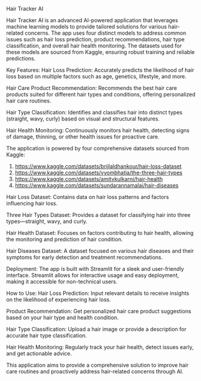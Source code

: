 Hair Tracker AI

Hair Tracker AI is an advanced AI-powered application that leverages machine learning models to provide tailored solutions for various hair-related concerns. The app uses four distinct models to address common issues such as hair loss prediction, product recommendations, hair type classification, and overall hair health monitoring. The datasets used for these models are sourced from Kaggle, ensuring robust training and reliable predictions.

Key Features:
Hair Loss Prediction: Accurately predicts the likelihood of hair loss based on multiple factors such as age, genetics, lifestyle, and more.

Hair Care Product Recommendation: Recommends the best hair care products suited for different hair types and conditions, offering personalized hair care routines.

Hair Type Classification: Identifies and classifies hair into distinct types (straight, wavy, curly) based on visual and structural features.

Hair Health Monitoring: Continuously monitors hair health, detecting signs of damage, thinning, or other health issues for proactive care.

The application is powered by four comprehensive datasets sourced from Kaggle:

1) https://www.kaggle.com/datasets/brijlaldhankour/hair-loss-dataset
2) https://www.kaggle.com/datasets/vyombhatia/the-three-hair-types 
3) https://www.kaggle.com/datasets/amitvkulkarni/hair-health 
4) https://www.kaggle.com/datasets/sundarannamalai/hair-diseases

Hair Loss Dataset: Contains data on hair loss patterns and factors influencing hair loss.

Three Hair Types Dataset: Provides a dataset for classifying hair into three types—straight, wavy, and curly.

Hair Health Dataset: Focuses on factors contributing to hair health, allowing the monitoring and prediction of hair condition.

Hair Diseases Dataset: A dataset focused on various hair diseases and their symptoms for early detection and treatment recommendations.

Deployment:
The app is built with Streamlit for a sleek and user-friendly interface. Streamlit allows for interactive usage and easy deployment, making it accessible for non-technical users.

How to Use:
Hair Loss Prediction: Input relevant details to receive insights on the likelihood of experiencing hair loss.

Product Recommendation: Get personalized hair care product suggestions based on your hair type and health condition.

Hair Type Classification: Upload a hair image or provide a description for accurate hair type classification.

Hair Health Monitoring: Regularly track your hair health, detect issues early, and get actionable advice.

This application aims to provide a comprehensive solution to improve hair care routines and proactively address hair-related concerns through AI.
